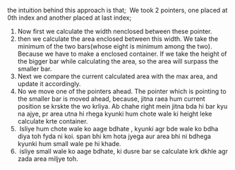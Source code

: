 the intuition behind this approach is that;
​
We took 2 pointers, one placed at 0th index and another placed at last index;
​
1) Now first we calculate the width nenclosed between these pointer.
​
2) then we calculate the area enclosed between this width. We take the minimum of the two bars(whose eight is minimum among the two). Because we have to make a enclosed container. If we take the height of the bigger bar while calculating the area, so the area will surpass the smaller bar.
​
3) Next we compare the current calculated area with the max area, and update it accordingly.
​
4) No we move one of the pointers ahead. The pointer which is pointing to the smaller bar is moved ahead, because, jitna raea hum current position se krskte the wo krliya. Ab chahe right mein jitna bda hi bar kyu na ajye, pr area utna hi rhega kyunki hum chote wale ki height leke calculate krte container.
​
5)  Isliye hum chote wale ko aage bdhate , kyunki agr bde wale ko bdha diya toh fyda ni koi. span bhi km hota jyega aur area bhi ni bdhega kyunki hum small wale pe hi khade.
​
6)  isliye small wale ko aage bdhate, ki dusre bar se calculate krk dkhle agr zada area miljye toh.
